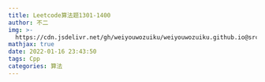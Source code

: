 ```yaml
---
title: Leetcode算法题1301-1400
author: 不二
img: >-
  https://cdn.jsdelivr.net/gh/weiyouwozuiku/weiyouwozuiku.github.io@src/source/_posts/PageImg/算法/Leetcode算法题1301-1400.jpeg
mathjax: true
date: 2022-01-16 23:43:50
tags: Cpp
categories: 算法
---
```

